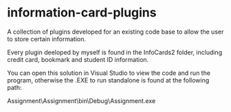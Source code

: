 # information-card-plugins

 A collection of plugins developed for an existing code base to allow the user to store certain information.

 Every plugin deeloped by myself is found in the InfoCards2 folder, including credit card, bookmark and student ID information.

 You can open this solution in Visual Studio to view the code and run the program, otherwise the .EXE to run standalone is found at the following path:   

 Assignment\Assignment\bin\Debug\Assignment.exe